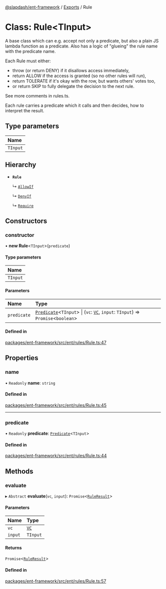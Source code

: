 [@slapdash/ent-framework](../README.md) / [Exports](../modules.md) / Rule

# Class: Rule<TInput\>

A base class which can e.g. accept not only a predicate, but also a plain JS
lambda function as a predicate. Also has a logic of "glueing" the rule name
with the predicate name.

Each Rule must either:
- throw (or return DENY) if it disallows access immediately,
- return ALLOW if the access is granted (so no other rules will run),
- return TOLERATE if it's okay with the row, but wants others' votes too,
- or return SKIP to fully delegate the decision to the next rule.

See more comments in rules.ts.

Each rule carries a predicate which it calls and then decides, how to
interpret the result.

## Type parameters

| Name |
| :------ |
| `TInput` |

## Hierarchy

- **`Rule`**

  ↳ [`AllowIf`](AllowIf.md)

  ↳ [`DenyIf`](DenyIf.md)

  ↳ [`Require`](Require.md)

## Constructors

### constructor

• **new Rule**<`TInput`\>(`predicate`)

#### Type parameters

| Name |
| :------ |
| `TInput` |

#### Parameters

| Name | Type |
| :------ | :------ |
| `predicate` | [`Predicate`](../interfaces/Predicate.md)<`TInput`\> \| (`vc`: [`VC`](VC.md), `input`: `TInput`) => `Promise`<`boolean`\> |

#### Defined in

[packages/ent-framework/src/ent/rules/Rule.ts:47](https://github.com/time-loop/slapdash/blob/master/packages/ent-framework/src/ent/rules/Rule.ts#L47)

## Properties

### name

• `Readonly` **name**: `string`

#### Defined in

[packages/ent-framework/src/ent/rules/Rule.ts:45](https://github.com/time-loop/slapdash/blob/master/packages/ent-framework/src/ent/rules/Rule.ts#L45)

___

### predicate

• `Readonly` **predicate**: [`Predicate`](../interfaces/Predicate.md)<`TInput`\>

#### Defined in

[packages/ent-framework/src/ent/rules/Rule.ts:44](https://github.com/time-loop/slapdash/blob/master/packages/ent-framework/src/ent/rules/Rule.ts#L44)

## Methods

### evaluate

▸ `Abstract` **evaluate**(`vc`, `input`): `Promise`<[`RuleResult`](../interfaces/RuleResult.md)\>

#### Parameters

| Name | Type |
| :------ | :------ |
| `vc` | [`VC`](VC.md) |
| `input` | `TInput` |

#### Returns

`Promise`<[`RuleResult`](../interfaces/RuleResult.md)\>

#### Defined in

[packages/ent-framework/src/ent/rules/Rule.ts:57](https://github.com/time-loop/slapdash/blob/master/packages/ent-framework/src/ent/rules/Rule.ts#L57)
